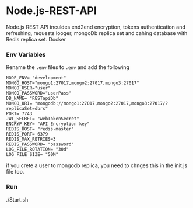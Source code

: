 # Node.js-REST-API
Node.js REST API inculdes end2end encryption, tokens authentication and refreshing, requests looger, mongoDb replica set and cahing database with Redis replica set. Docker

### Env Variables

Rename the `.env` files to `.env` and add the following

```
NODE_ENV= "development"
MONGO_HOST="mongo1:27017,mongo2:27017,mongo3:27017"
MONGO_USER="user"
MONGO_PASSWORD="userPass"
DB_NAME= "RESTapiDb"
MONGO_URI= "mongodb://mongo1:27017,mongo2:27017,mongo3:27017/?replicaSet=dbrs"
PORT= 7743
JWT_SECRET= "webTokenSecret"
ENCRYP_KEY= "API Encryption key"
REDIS_HOST= "redis-master"
REDIS_PORT= 6379
REDIS_MAX_RETRIES=3
REDIS_PASSWORD= "password"
LOG_FILE_ROTATION= "30d"
LOG_FILE_SIZE= "50M"
```

if you crete a user to mongodb replica, you need to chnges this in the init.js file too.


### Run
./Start.sh

